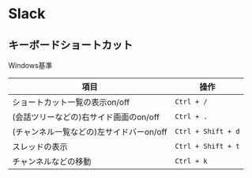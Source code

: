 # Slack

## キーボードショートカット

Windows基準

| 項目                       | 操作                 |
| ------------------------ | ------------------ |
| ショートカット一覧の表示on/off       | `Ctrl + /`         |
| (会話ツリーなどの)右サイド画面のon/off  | `Ctrl + .`         |
| (チャンネル一覧などの)左サイドバーon/off | `Ctrl + Shift + d` |
| スレッドの表示                  | `Ctrl + Shift + t` |
| チャンネルなどの移動               | `Ctrl + k`         |
